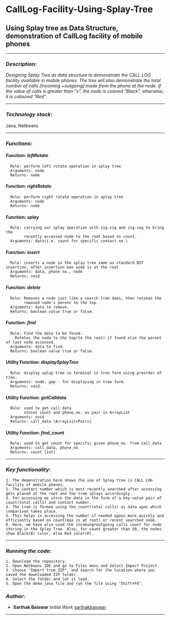 # CallLog-Facility-Using-Splay-Tree
## Using Splay tree as Data Structure, demonstration of CallLog facility of mobile phones

*************************************
### *Description*: 

*Designing Splay Tree as data structure to demonstrate the CALL LOG facility 
available in mobile phones. The tree will also demonstrate the total number of calls [incoming
+outgoing] made from the phone at the node. If the value of calls is greater than "x", the node
is colored "Black", otherwise, it is coloured "Red".*

*******************************************
### *Technology stack*:

Java, Netbeans 
*****************************************

### *Functions*:

#### Function: *leftRotate*
```
  Role: perform left rotate operation in splay tree
  Arguments: node
  Returns: node

```
#### Function: *rightRotate* 
```
  Role: perform right rotate operation in splay tree
  Arguments: node 
  Returns: node 
```

#### Function: *splay* 
```
  Role: carrying out splay operation with zig-zig and zig-zag to bring the
        recently accessed node to the root based on count.
  Arguments: data(i.e. count for specific contact no.)
```
#### Function: *insert* 
```
  Role: inserts a node in the splay tree same as standard BST insertion, after insertion max node is at the root
  Arguments: data, phone no., node
  Returns: void
```

#### Function: *delete*
```  
  Role: Removes a node just like a search tree does, then rotates the
        removed node's parent to the top.
  Arguments: data to remove.
  Returns: boolean value true or false.
```

#### Function: *find* 
```
  Role: Find the data to be found.
	Rotates the node to the top(to the root) if found else the parent of last node accessed. 
  Arguments: data to find.
  Returns: boolean value true or false.
```

#### Utility Function: *displaySplayTree*
```
  Role: display splay tree in terminal in tree form using preorder of tree.
  Arguments: node, gap - for displaying in tree form.
  Returns: void.
```

#### Utility Function: *getCalldata*
```
  Role: used to get call data
        stores count and phone_no. as pair in ArrayList
  Arguments: void
  Returns: call_data (ArrayLsit<Pair>)
```

#### Utility Function: *find_count*
```
  Role: used to get count for specific given phone_no. from call_data
  Arguments: call_data, phone_no
  Returns: count (int)
```

***************************************

### *Key functionality*: 
```
1. The demonstration here shows the use of Splay tree in CALL LOG facility of mobile phones. 
2. The contact number which is most recently searched after accessing gets placed at the root and the tree splays accordingly. 
3. For accessing we store the data in the form of a key-value pair of count(total calls) and contact number.
4. The tree is formed using the count(total calls) as data upon which comparison takes place.
5. This helps in accessing the number if needed again more quickly and efficiently based on count(max is at root) or recent searched node. 
6. Here, we have also used the incoming+outgoing calls count for node storing in the Splay Tree. Also, for count greater than 50, the nodes show Black(B) color, else Red color(R).
```
**************************************

### *Running the code*:

```
1. Download the repository.
2. Open Netbeans IDE and go to Files menu and Select Import Project.
3. Choose "Import from ZIP", and search for the location where you saved the downloaded ZIP folder.
4. Select the folder and let it load.
5. Open the demo.java file and run the file using "Shift+F6".
```


### *Author*:

- **Sarthak Baiswar** *Initial Work* [sarthakbaiswar](https://github.com/sarthakbaiswar)

***************************************
